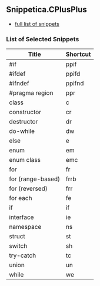 ## Snippetica.CPlusPlus

* [full list of snippets](http://pihrt.net/Snippetica/Snippets?Language=CPlusPlus)

### List of Selected Snippets

Title | Shortcut
----- | --------
\#if|ppif
\#ifdef|ppifd
\#ifndef|ppifnd
\#pragma region|ppr
class|c
constructor|cr
destructor|dr
do\-while|dw
else|e
enum|em
enum class|emc
for|fr
for \(range\-based\)|frrb
for \(reversed\)|frr
for each|fe
if|if
interface|ie
namespace|ns
struct|st
switch|sh
try\-catch|tc
union|un
while|we
